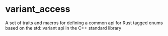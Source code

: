 # variant_access
A set of traits and macros for defining a common api for Rust tagged enums based on the std::variant api in the C++ standard library
